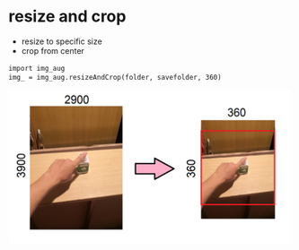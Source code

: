 # resize and crop
* resize to specific size
* crop from center
```
import img_aug
img_ = img_aug.resizeAndCrop(folder, savefolder, 360)
```
![alt text](https://github.com/s0ngkran/server/blob/master/image_augment/ex_img_augment.png)
